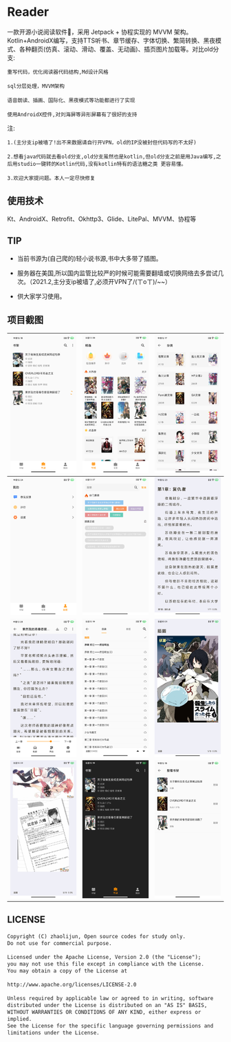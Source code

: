 # Reader
一款开源小说阅读软件📕，采用 Jetpack + 协程实现的 MVVM 架构。Kotlin+AndroidX编写，支持TTS听书、章节缓存、字体切换、繁简转换、黑夜模式、各种翻页(仿真、滚动、滑动、覆盖、无动画)、插页图片加载等。对比old分支:

    重写代码，优化阅读器代码结构,Md设计风格

    sql分层处理，MVVM架构

    语音朗读、插画、国际化、黑夜模式等功能都进行了实现

    使用AndroidX控件,对刘海屏等异形屏幕有了很好的支持

注:

    1.(主分支ip被墙了!出不来数据请自行开VPN，old的IP没被封但代码写的不太好)
    
    2.想看java代码就去看old分支,old分支虽然也是kotlin,但old分支之前是用Java编写,之后用studio一键转的Kotlin代码,没有kotlin特有的语法糖之类 更容易懂。
  
    3.欢迎大家提问题。本人一定尽快修复

## 使用技术
Kt、AndroidX、Retrofit、Okhttp3、Glide、LitePal、MVVM、协程等

## TIP
- 当前书源为(自己爬的)轻小说书源,书中大多带了插图。

+ 服务器在美国,所以国内监管比较严的时候可能需要翻墙或切换网络去多尝试几次。（2021.2,主分支ip被墙了,必须开VPN了/(ㄒoㄒ)/~~）

* 供大家学习使用。

## 项目截图


| <img src="https://github.com/390057892/reader/blob/master/screenshot/%E9%A6%96%E9%A1%B5.jpg?raw=true" width="280" alt="首页"/> | <img src="https://github.com/390057892/reader/blob/master/screenshot/%E6%8E%A8%E8%8D%90.jpg?raw=true" width="280" alt="推荐"/>  |  <img src="https://github.com/390057892/reader/blob/master/screenshot/%E4%B9%A6%E5%BA%93.jpg?raw=true" width="280" alt="书库"/>  |
| --- | --- | --- |
| <img src="https://github.com/390057892/reader/blob/master/screenshot/%E8%AE%BE%E7%BD%AE.jpg?raw=true" width="280" alt="设置"/> | <img src="https://github.com/390057892/reader/blob/master/screenshot/%E6%90%9C%E7%B4%A2.jpg?raw=true" width="280" alt="搜索"/> | <img src="https://github.com/390057892/reader/blob/master/screenshot/%E9%98%85%E8%AF%BB%E9%A1%B5.jpg" width="280" alt="阅读页"/> |
| <img src="https://github.com/390057892/reader/blob/master/screenshot/%E9%98%85%E8%AF%BB%E9%A1%B5%E8%8F%9C%E5%8D%95.jpg" width="280" alt="菜单"/> |  <img src="https://github.com/390057892/reader/blob/master/screenshot/%E4%B9%A6%E7%B1%8D%E7%9B%AE%E5%BD%95.jpg" width="280" alt="目录"/>  | <img src="https://github.com/390057892/reader/blob/master/screenshot/%E6%8F%92%E9%A1%B51.jpg" width="280" alt="插页"/>  |
| <img src="https://github.com/390057892/reader/blob/master/screenshot/%E6%8F%92%E9%A1%B52.jpg" width="280" alt="插页2"/> | <img src="https://github.com/390057892/reader/blob/master/screenshot/night.jpg" width="280" alt="夜间"/> | <img src="https://github.com/390057892/reader/blob/master/screenshot/edit.jpg" width="280" alt="编辑"/> |


## LICENSE

```
Copyright (C) zhaolijun, Open source codes for study only.
Do not use for commercial purpose.

Licensed under the Apache License, Version 2.0 (the "License");
you may not use this file except in compliance with the License.
You may obtain a copy of the License at

http://www.apache.org/licenses/LICENSE-2.0

Unless required by applicable law or agreed to in writing, software
distributed under the License is distributed on an "AS IS" BASIS,
WITHOUT WARRANTIES OR CONDITIONS OF ANY KIND, either express or implied.
See the License for the specific language governing permissions and
limitations under the License.
```

